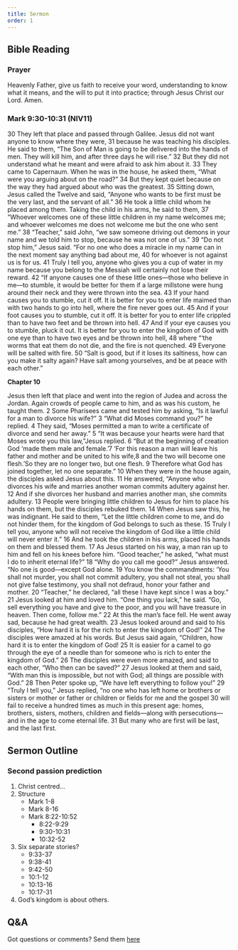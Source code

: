 ```yaml
---
title: Sermon 
order: 1
---
```


## Bible Reading

### Prayer
Heavenly Father, give us faith to receive your word, understanding to know what it means, and the will to put it into practice; through Jesus Christ our Lord.  Amen.
### Mark 9:30-10:31 (NIV11)

30 They left that place and passed through Galilee. Jesus did not want anyone to know where they were, 31 because he was teaching his disciples. He said to them, “The Son of Man is going to be delivered into the hands of men. They will kill him, and after three days he will rise.” 32 But they did not understand what he meant and were afraid to ask him about it.
33 They came to Capernaum. When he was in the house, he asked them, “What were you arguing about on the road?” 34 But they kept quiet because on the way they had argued about who was the greatest.
35 Sitting down, Jesus called the Twelve and said, “Anyone who wants to be first must be the very last, and the servant of all.”
36 He took a little child whom he placed among them. Taking the child in his arms, he said to them, 37 “Whoever welcomes one of these little children in my name welcomes me; and whoever welcomes me does not welcome me but the one who sent me.”
38 “Teacher,” said John, “we saw someone driving out demons in your name and we told him to stop, because he was not one of us.”
39 “Do not stop him,” Jesus said. “For no one who does a miracle in my name can in the next moment say anything bad about me, 40 for whoever is not against us is for us. 41 Truly I tell you, anyone who gives you a cup of water in my name because you belong to the Messiah will certainly not lose their reward.
42 “If anyone causes one of these little ones—those who believe in me—to stumble, it would be better for them if a large millstone were hung around their neck and they were thrown into the sea. 43 If your hand causes you to stumble, cut it off. It is better for you to enter life maimed than with two hands to go into hell, where the fire never goes out. 45 And if your foot causes you to stumble, cut it off. It is better for you to enter life crippled than to have two feet and be thrown into hell. 47 And if your eye causes you to stumble, pluck it out. It is better for you to enter the kingdom of God with one eye than to have two eyes and be thrown into hell, 48 where
“‘the worms that eat them do not die,
    and the fire is not quenched.
49 Everyone will be salted with fire.
50 “Salt is good, but if it loses its saltiness, how can you make it salty again? Have salt among yourselves, and be at peace with each other.”

**Chapter 10**

Jesus then left that place and went into the region of Judea and across the Jordan. Again crowds of people came to him, and as was his custom, he taught them.
2 Some Pharisees came and tested him by asking, “Is it lawful for a man to divorce his wife?”
3 “What did Moses command you?” he replied.
4 They said, “Moses permitted a man to write a certificate of divorce and send her away.”
5 “It was because your hearts were hard that Moses wrote you this law,”Jesus replied. 6 “But at the beginning of creation God ‘made them male and female.’7 ‘For this reason a man will leave his father and mother and be united to his wife,8 and the two will become one flesh.’So they are no longer two, but one flesh. 9 Therefore what God has joined together, let no one separate.”
10 When they were in the house again, the disciples asked Jesus about this. 11 He answered, “Anyone who divorces his wife and marries another woman commits adultery against her. 12 And if she divorces her husband and marries another man, she commits adultery.
13 People were bringing little children to Jesus for him to place his hands on them, but the disciples rebuked them. 14 When Jesus saw this, he was indignant. He said to them, “Let the little children come to me, and do not hinder them, for the kingdom of God belongs to such as these. 15 Truly I tell you, anyone who will not receive the kingdom of God like a little child will never enter it.” 16 And he took the children in his arms, placed his hands on them and blessed them.
17 As Jesus started on his way, a man ran up to him and fell on his knees before him. “Good teacher,” he asked, “what must I do to inherit eternal life?”
18 “Why do you call me good?” Jesus answered. “No one is good—except God alone. 19 You know the commandments: ‘You shall not murder, you shall not commit adultery, you shall not steal, you shall not give false testimony, you shall not defraud, honor your father and mother.
20 “Teacher,” he declared, “all these I have kept since I was a boy.”
21 Jesus looked at him and loved him. “One thing you lack,” he said. “Go, sell everything you have and give to the poor, and you will have treasure in heaven. Then come, follow me.”
22 At this the man’s face fell. He went away sad, because he had great wealth.
23 Jesus looked around and said to his disciples, “How hard it is for the rich to enter the kingdom of God!”
24 The disciples were amazed at his words. But Jesus said again, “Children, how hard it is to enter the kingdom of God! 25 It is easier for a camel to go through the eye of a needle than for someone who is rich to enter the kingdom of God.”
26 The disciples were even more amazed, and said to each other, “Who then can be saved?”
27 Jesus looked at them and said, “With man this is impossible, but not with God; all things are possible with God.”
28 Then Peter spoke up, “We have left everything to follow you!”
29 “Truly I tell you,” Jesus replied, “no one who has left home or brothers or sisters or mother or father or children or fields for me and the gospel 30 will fail to receive a hundred times as much in this present age: homes, brothers, sisters, mothers, children and fields—along with persecutions—and in the age to come eternal life. 31 But many who are first will be last, and the last first.



## Sermon Outline
### Second passion prediction

1. Christ centred…
2. Structure
    - Mark 1-8 
    - Mark 8-16
    - Mark 8:22-10:52
        - 8:22-9:29
        - 9:30-10:31
        - 10:32-52
3. Six separate stories? 
    - 9:33-37
    - 9:38-41
    - 9:42-50
    - 10:1-12
    - 10:13-16
    - 10:17-31
4. God’s kingdom is about others. 





## Q&A
Got questions or comments? Send them [here](https://tinyurl.com/SGHACQuestionsAnswers)
